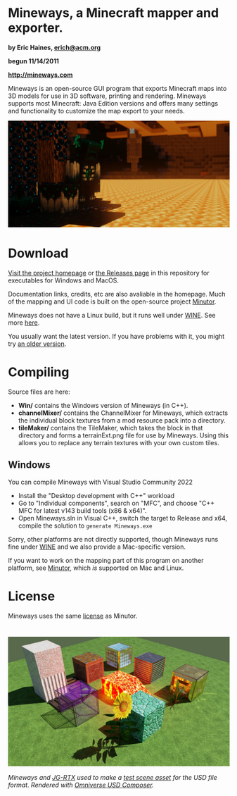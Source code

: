 # Mineways, a Minecraft mapper and exporter.
**by Eric Haines, erich@acm.org**

**begun 11/14/2011**

**http://mineways.com**

Mineways is an open-source GUI program that exports Minecraft maps into 3D models for use in 3D software, printing and rendering. Mineways supports most Minecraft: Java Edition versions and offers many settings and functionality to customize the map export to your needs.

![Simple example export rendered by spacebanana420](banner.jpg "Simple example export by [spacebanana420](https://github.com/spacebanana420)")

# Download

[Visit the project homepage](http://mineways.com) or [the Releases page](https://github.com/erich666/Mineways/releases) in this repository for executables for Windows and MacOS.

Documentation links, credits, etc are also avaliable in the homepage.
Much of the mapping and UI code is built on the open-source project [Minutor](http://seancode.com/minutor/).

Mineways does not have a Linux build, but it runs well under [WINE](http://www.winehq.org/). See more [here](https://www.realtimerendering.com/erich/minecraft/public/mineways/downloads.html#linuxPlatformHelp).

You usually want the latest version. If you have problems with it, you might try [an older version](https://www.realtimerendering.com/erich/minecraft/public/mineways/mineways.html#versions).

# Compiling

Source files are here:

* **Win/** contains the Windows version of Mineways (in C++).
* **channelMixer/** contains the ChannelMixer for Mineways, which extracts the individual block textures from a mod resource pack into a directory.
* **tileMaker/** contains the TileMaker, which takes the block in that directory and forms a terrainExt.png file for use by Mineways. Using this allows you to replace any terrain textures with your own custom tiles.

## Windows
You can compile Mineways with Visual Studio Community 2022
- Install the "Desktop development with C++" workload
- Go to "Individual components", search on "MFC", and choose "C++ MFC for latest v143 build tools (x86 & x64)".
- Open Mineways.sln in Visual C++, switch the target to Release and x64, compile the solution to `generate Mineways.exe`

Sorry, other platforms are not directly supported, though Mineways runs fine under [WINE](http://www.winehq.org/) and we also provide a Mac-specific version.

If you want to work on the mapping part of this program on another platform, see [Minutor](http://seancode.com/minutor/), which *is* supported on Mac and Linux.

# License

Mineways uses the same [license](license.txt) as Minutor.

#

![McUsd: JG-RTX textures, rendered in Omniverse USD Composer](ov_accurate.jpg "McUsd: JG-RTX textures, rendered with Omniverse USD Composer")

_Mineways and [JG-RTX](https://github.com/jasonjgardner/jg-rtx) used to make a [test scene asset](https://github.com/usd-wg/assets) for the USD file format. Rendered with [Omniverse USD Composer](https://www.nvidia.com/en-us/omniverse/apps/create/)._
